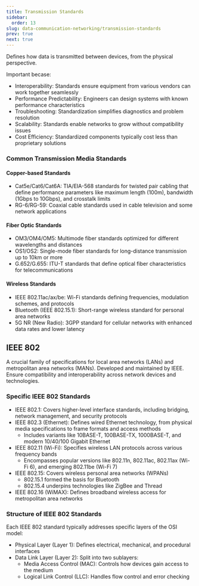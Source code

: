 ```yaml
---
title: Transmission Standards
sidebar:
  order: 13
slug: data-communication-networking/transmission-standards
prev: true
next: true
---
```


Defines how data is transmitted between devices, from the physical perspective.

Important becase:
- Interoperability: Standards ensure equipment from various vendors can work together seamlessly
- Performance Predictability: Engineers can design systems with known performance characteristics
- Troubleshooting: Standardization simplifies diagnostics and problem resolution
- Scalability: Standards enable networks to grow without compatibility issues
- Cost Efficiency: Standardized components typically cost less than proprietary solutions

### Common Transmission Media Standards

#### Copper-based Standards
- Cat5e/Cat6/Cat6A: TIA/EIA-568 standards for twisted pair cabling that define performance parameters like maximum length (100m), bandwidth (1Gbps to 10Gbps), and crosstalk limits
- RG-6/RG-59: Coaxial cable standards used in cable television and some network applications

#### Fiber Optic Standards
- OM3/OM4/OM5: Multimode fiber standards optimized for different wavelengths and distances
- OS1/OS2: Single-mode fiber standards for long-distance transmission up to 10km or more
- G.652/G.655: ITU-T standards that define optical fiber characteristics for telecommunications

#### Wireless Standards
- IEEE 802.11ac/ax/be: Wi-Fi standards defining frequencies, modulation schemes, and protocols
- Bluetooth (IEEE 802.15.1): Short-range wireless standard for personal area networks
- 5G NR (New Radio): 3GPP standard for cellular networks with enhanced data rates and lower latency

## IEEE 802

A crucial family of specifications for local area networks (LANs) and metropolitan area networks (MANs). Developed and maintained by IEEE. Ensure compatibility and interoperability across network devices and technologies.

### Specific IEEE 802 Standards

- IEEE 802.1: Covers higher-level interface standards, including bridging, network management, and security protocols
- IEEE 802.3 (Ethernet): Defines wired Ethernet technology, from physical media specifications to frame formats and access methods
  - Includes variants like 10BASE-T, 100BASE-TX, 1000BASE-T, and modern 10/40/100 Gigabit Ethernet
- IEEE 802.11 (Wi-Fi): Specifies wireless LAN protocols across various frequency bands
  - Encompasses popular versions like 802.11n, 802.11ac, 802.11ax (Wi-Fi 6), and emerging 802.11be (Wi-Fi 7)
- IEEE 802.15: Covers wireless personal area networks (WPANs)
  - 802.15.1 formed the basis for Bluetooth
  - 802.15.4 underpins technologies like ZigBee and Thread
- IEEE 802.16 (WiMAX): Defines broadband wireless access for metropolitan area networks

### Structure of IEEE 802 Standards

Each IEEE 802 standard typically addresses specific layers of the OSI model:
- Physical Layer (Layer 1): Defines electrical, mechanical, and procedural interfaces
- Data Link Layer (Layer 2): Split into two sublayers:
  - Media Access Control (MAC): Controls how devices gain access to the medium
  - Logical Link Control (LLC): Handles flow control and error checking
